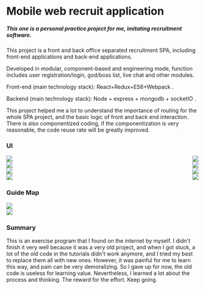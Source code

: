 # Mobile web recruit application

##### This one is a personal practice project for me, imitating recruitment software. 

This project is a front and back office separated recruitment SPA, including front-end applications and back-end applications.

Developed in modular, component-based and engineering mode, function includes user registration/login, god/boss list, live chat and other modules.

Front-end (main technology stack): React+Redux+ES6+Webpack .

Backend (main technology stack): Node + express + mongodb + socketIO .



This project helped me a lot to understand the importance of routing for the whole SPA project, and the basic logic of front and back end  interaction. There is also componentized coding, if the componentization is very reasonable, the code reuse rate will be greatly improved.

### UI

<div>     
    <img src="./imgs/1.png">
    <img src="./imgs/2.png" style="float:right; margin-left:10px;">
</div>

<div>     
    <img src="./imgs/7.png">
    <img src="./imgs/8.png" style="float:right; margin-left:10px;">
</div>





<div>     
    <img src="./imgs/3.png">
    <img src="./imgs/4.png" style="float:right; margin-left:10px;">
</div>



<div>     
    <img src="./imgs/4.png">
    <img src="./imgs/5.png" style="float:right; margin-left:10px;">
</div>




### Guide Map

<div>     
    <img src="./imgs/9.png">
</div>

<div>     
    <img src="./imgs/10.png">
</div>




### Summary

This is an exercise program that I found on the internet by myself. I didn't finish it very well because it was a very old project, and when I got stuck, a lot of the old code in the tutorials didn't work anymore, and I tried my best to replace them all with new ones. However, it was painful for me to learn this way, and pain can be very demoralizing. So I gave up for now, the old code is useless for learning value. Nevertheless, I learned a lot about the process and thinking. The reward for the effort. Keep going.

